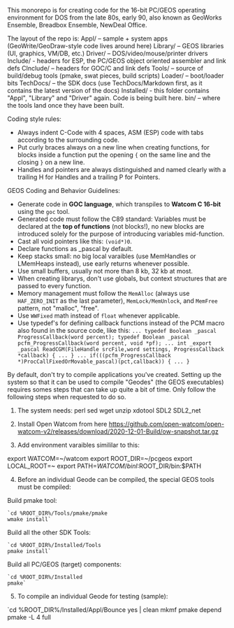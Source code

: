 This monorepo is for creating code for the 16-bit PC/GEOS operating environment for DOS from the late 80s, early 90, also known as
GeoWorks Ensemble, Breadbox Ensemble, NewDeal Office.

The layout of the repo is:
Appl/ – sample + system apps (GeoWrite/GeoDraw-style code lives around here)
Library/ – GEOS libraries (UI, graphics, VM/DB, etc.)
Driver/ – DOS/video/mouse/printer drivers
Include/ - headers for ESP, the PC/GEOS object oriented assembler and link defs
CInclude/ – headers for GOC/C and link defs
Tools/ – source of build/debug tools (pmake, swat pieces, build scripts)
Loader/ – boot/loader bits
TechDocs/ – the SDK docs (use TechDocs/Markdown first, as it contains the latest version of the docs)
Installed/ - this folder contains "Appl", "Library" and "Driver" again. Code is being built here.
bin/ – where the tools land once they have been built.

Coding style rules:
- Always indent C-Code with 4 spaces, ASM (ESP) code with tabs according to the surrounding code.
- Put curly braces always on a new line when creating functions, for blocks inside a function put the opening `{` on the same line and the closing `}` on a new line.
- Handles and pointers are always distinguished and named clearly with a trailing H for Handles and a trailing P for Pointers.

GEOS Coding and Behavior Guidelines:
- Generate code in **GOC language**, which transpiles to **Watcom C 16-bit** using the `goc` tool.
- Generated code must follow the C89 standard: Variables must be declared at the **top of functions** (not blocks!), no new blocks are introduced solely for the purpose of introducing variables mid-function.
- Cast all void pointers like this: `(void*)0`.
- Declare functions as _pascal by default.
- Keep stacks small: no big local varaibles (use MemHandles or LMemHeaps instead), use early returns whenever possible.
- Use small buffers, usually not more than 8 kb, 32 kb at most.
- When creating librarys, don't use globals, but context structures that are passed to every function.
- Memory management must follow the `MemAlloc` (always use `HAF_ZERO_INIT` as the last parameter), `MemLock/MemUnlock`, and `MemFree` pattern, not "malloc", "free".
- Use `WWFixed` math instead of `float` whenever applicable.
- Use typedef's for defining callback functions instead of the PCM macro also found in the source code, like this:
`
...
typedef Boolean _pascal ProgressCallback(word percent);
typedef Boolean _pascal pcfm_ProgressCallback(word percent, void *pf);
...
int _export _pascal ReadCGM(FileHandle srcFile,word settings, ProgressCallback *callback)
{
...
}
...
if(((pcfm_ProgressCallback *)ProcCallFixedOrMovable_pascal)(pct,callback))
{
...
}
`

By default, don't try to compile applications you've created. Setting up the system so that it can be used to compile "Geodes" (the GEOS executables) requires somes steps that can take up quite a bit of time. Only follow the following steps when requested to do so.

1) The system needs: perl sed wget unzip xdotool SDL2 SDL2_net

2) Install Open Watcom from here https://github.com/open-watcom/open-watcom-v2/releases/download/2020-12-01-Build/ow-snapshot.tar.gz

3) Add environment varaibles simililar to this:

export WATCOM=~/watcom
export ROOT_DIR=~/pcgeos
export LOCAL_ROOT=~
export PATH=$WATCOM/binl:$ROOT_DIR/bin:$PATH

4) Before an individual Geode can be compiled, the special GEOS tools must be compiled:

Build pmake tool:

    `cd %ROOT_DIR%/Tools/pmake/pmake
    wmake install`

Build all the other SDK Tools:

    `cd %ROOT_DIR%/Installed/Tools
    pmake install`

Build all PC/GEOS (target) components:

    `cd %ROOT_DIR%/Installed
    pmake`

5) To compile an individual Geode for testing (sample):

`cd %ROOT_DIR%/Installed/Appl/Bounce
yes | clean
mkmf
pmake depend
pmake -L 4 full

